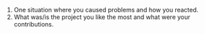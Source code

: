 1. One situation where you caused problems and how you reacted.
2. What was/is the project you like the most and what were your contributions.
